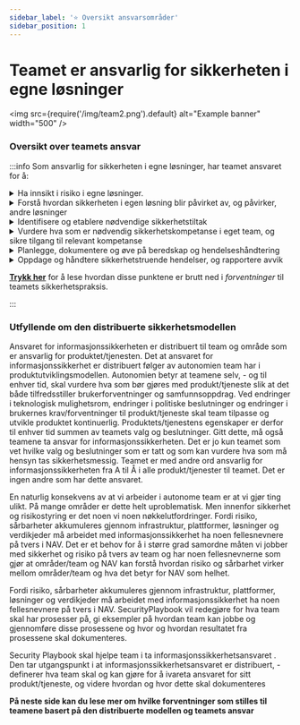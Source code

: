 ```yaml
---
sidebar_label: '⭐ Oversikt ansvarsområder'
sidebar_position: 1
---
```


# Teamet er ansvarlig for sikkerheten i egne løsninger

<img
  src={require('/img/team2.png').default}
  alt="Example banner"
  width="500"
/>

### Oversikt over teamets ansvar

<!--- 
:::info Som ansvarlig for sikkerheten i egne løsninger, har teamet ansvaret for å:

I Nav har teamene ansvaret for å ivareta sikkerheten i løsningene de forvalter. Dette ansvaret har de fått siden de kjenner egen løsning best, og er best skikket til å vurdere risiko og sikkerhet i egen tjeneste. Teamet har ansvar for: 

Teamet er ansvarlig for å utvikle og forvalte egne produkter og tjenester slik at NAVs overordnede mål og akseptkriterier for risiko og etterlevelse kan oppfylles. Sikkerheten i produktene er en viktig og vesentlig del av en større helhet der risikohåndtering og sikkerhetsnivå evalueres på tvers av verdikjeder og ansvarsområder


Som ansvarlig for sikkerheten i egne løsninger, har teamet ansvaret for å:

- **Sette seg inn og etterleve relevante sikkerhetsmål og eget sikkerhetsansvar**
- Ha innsikt i risiko i egne løsninger.
- Forstå hvordan sikkerheten i egne løsning blir påvirket av, og påvirker, andre team og deres løsninger 
- Identifisere og etablere nødvendige sikkerhetstiltak
- Vurdere hva som er nødvendig sikkerhetskompetanse i eget team, og sikre tilgang til relevant kompetanse.
- Oppdage og håndtere sikkerhetstruende hendelser, og rapportere avvik.
- Planlegge, dokumentere og øve på beredskap og hendelseshåndtering.

[**Trykk her**](sikkerhetsansvar/forventninger.md) for å lese hvordan disse punktene er brutt ned i _forventninger_ til teamets sikkerhetspraksis.

:::

--->

:::info Som ansvarlig for sikkerheten i egne løsninger, har teamet ansvaret for å:


<details>
  <summary>
	Ha innsikt i risiko i egne løsninger.
  </summary>
  <div>
	Teamet skal løpende sørge for å ha innsikt i risiko i løsningene de selv forvalter. Dette innebærer å gjennomføre risikovurderinger i henhold til forventninger som stilles til teamet innen risikostyring, og minimum èn gang i tertialet. 
	<br></br>
	<br></br>
	- Trykk her for å lese mer om forventningene som stilles til teamet innen risikostyring. 
	<br></br>
	- Trykk her for veiledning i utførelsen av risikovurderinger. 
  </div>
</details>

<details>
  <summary>
	Forstå hvordan sikkerheten i egen løsning blir påvirket av, og påvirker, andre løsninger 
  </summary>
  <div>
	Teamet har et ansvar for å forstå hvordan egne valg kan påvirke sikkerheten i andre løsninger. Teamet har også et ansvar for å forstå risiko man påtar seg ved å ta i bruk andre tjenester. 
	<br></br>
	<br></br>
	Trykk her for å lese hvilke forventninger som stilles til teamet knyttet til å forstå risiko rundt egen løsning. 
  </div>
</details>

<details>
  <summary>
	Identifisere og etablere nødvendige sikkerhetstiltak 
  </summary>
  <div>
	Basert på bl.a. risikovurderinger er teamet ansvarlige for å vurdere hvilke sikkerhetstiltak som skal implementeres. Dette gjelder både rutiner i teamet, men også tekniske sikkerhetstiltak. 
	<br></br>
	<br></br>
	Trykk her for å lese mer om forventningene som stilles til teamet på området.
	Trykk her for å lese mer om beste praksis innen teknisk sikring av løsningen. 
  </div>
</details>

<details>
  <summary>
	Vurdere hva som er nødvendig sikkerhetskompetanse i eget team, og sikre tilgang til relevant kompetanse 
  </summary>
  <div>
	Teamet er ansvarlige for å vurdere hva som trengs av sikkerhetskompetanse for en sikker forvaltning av egne løsninger. Dette kan være krevende å vite, så det er derfor viktig å involvere relevante fagmiljøer dersom man er usikker. 
	<br></br>
	<br></br>
	Trykk her for å lese mer om hvilke forventninger som stilles til teamet innen sikkerhetskompetanse. 
	Trykk her for å se en kontaktliste innen sikkerhet.
  </div>
</details>

<details>
  <summary>
	Planlegge, dokumentere og øve på beredskap og hendelseshåndtering 
  </summary>
  <div>
	Teamet er ansvarlig for å vurdere potensielle scenarioer og sikkerhetstruende hendelser som kan oppstå, og dokumentere hvordan disse skal håndteres. Det er også teamets ansvar å øve på beredskapsplaner.
	<br></br>
	<br></br>
	Trykk her for å lese mer om hvilke forventninger som stilles til teamet innen beredskap. 
	Trykk her for å lese en praktisk veiledning til beredskapsplaner.	
  </div>
</details>

<details>
  <summary>
	Oppdage og håndtere sikkerhetstruende hendelser, og rapportere avvik 
  </summary>
  <div>
	Content
  </div>
</details>




[**Trykk her**](sikkerhetsansvar/forventninger.md) for å lese hvordan disse punktene er brutt ned i _forventninger_ til teamets sikkerhetspraksis.

:::



### Utfyllende om den distribuerte sikkerhetsmodellen

Ansvaret for informasjonssikkerheten er distribuert til team og område som er ansvarlig for produktet/tjenesten. Det at ansvaret for informasjonssikkerhet er distribuert følger av autonomien team har i produktutviklingsmodellen. Autonomien betyr at teamene selv, - og til enhver tid, skal vurdere hva som bør gjøres med produkt/tjeneste slik at det både tilfredsstiller brukerforventninger og samfunnsoppdrag.  Ved endringer i teknologisk mulighetsrom, endringer i politiske beslutninger og endringer i brukernes krav/forventninger til produkt/tjeneste skal team tilpasse og utvikle produktet kontinuerlig. Produktets/tjenestens egenskaper er derfor til enhver tid summen av teamets valg og beslutninger. Gitt dette, må også teamene ta ansvar for informasjonssikkerheten.  Det er jo kun teamet som vet hvilke valg og beslutninger som er tatt og som kan vurdere hva som må hensyn tas sikkerhetsmessig. Teamet er med andre ord ansvarlig for informasjonssikkerheten fra A til Å i alle produkt/tjenester til teamet. Det er ingen andre som har dette ansvaret. 

En naturlig konsekvens av at vi arbeider i autonome team er at vi gjør ting ulikt. På mange områder er dette helt uproblematisk. Men innenfor sikkerhet og risikostyring er det noen vi noen nøkkelutfordringer. Fordi risiko, sårbarheter akkumuleres gjennom infrastruktur, plattformer, løsninger og verdikjeder må arbeidet med informasjonssikkerhet ha noen fellesnevnere på tvers i NAV.  Det er et behov for å i større grad samordne måten vi jobber med sikkerhet og risiko på tvers av team og har noen fellesnevnerne som gjør at områder/team og NAV kan forstå hvordan risiko og sårbarhet virker mellom områder/team og hva det betyr for NAV som helhet.

Fordi risiko, sårbarheter akkumuleres gjennom infrastruktur, plattformer, løsninger og verdikjeder må arbeidet med informasjonssikkerhet ha noen fellesnevnere på tvers i NAV.  SecurityPlaybook vil redegjøre for hva team skal har prosesser på,  gi eksempler på hvordan team kan jobbe og gjennomføre disse prosessene og hvor og hvordan resultatet fra prosessene skal dokumenteres.

Security Playbook skal hjelpe team i ta informasjonssikkerhetsansvaret . Den tar utgangspunkt i at informasjonssikkerhetsansvaret er distribuert, - definerer hva team skal og kan gjøre for å ivareta ansvaret for sitt produkt/tjeneste, og videre hvordan og hvor dette skal dokumenteres

**På neste side kan du lese mer om hvilke forventninger som stilles til teamene basert på den distribuerte modellen og teamets ansvar**


